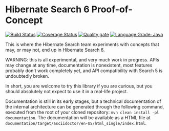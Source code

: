 # Hibernate Search 6 Proof-of-Concept

[![Build Status](https://travis-ci.org/hibernate/hibernate-search-6-poc.svg?branch=master)](https://travis-ci.org/hibernate/hibernate-search-6-poc)
[![Coverage Status](https://coveralls.io/repos/github/hibernate/hibernate-search-6-poc/badge.svg?branch=master)](https://coveralls.io/github/hibernate/hibernate-search-6-poc?branch=master)
[![Quality gate](https://sonarcloud.io/api/project_badges/measure?project=org.hibernate.search.v6poc%3Ahibernate-search-parent&metric=alert_status)](https://sonarcloud.io/dashboard?id=org.hibernate.search.v6poc%3Ahibernate-search-parent)
[![Language Grade: Java](https://img.shields.io/lgtm/grade/java/g/hibernate/hibernate-search-6-poc.svg?logo=lgtm&logoWidth=18)](https://lgtm.com/projects/g/hibernate/hibernate-search-6-poc/context:java)

This is where the Hibernate Search team experiments with concepts that may,
or may not, end up in Hibernate Search 6.

WARNING: this is all experimental, and very much work in progress.
APIs may change at any time, documentation is nonexistent,
most features probably don't work completely yet,
and API compatibility with Search 5 is undoubtedly broken.

In short, you are welcome to try this library if you are curious,
but you should absolutely not expect to use it in a real-life project.

Documentation is still in its early stages,
but a technical documentation of the internal architecture can be generated through the following command,
executed from the root of your cloned repository: `mvn clean install -pl documentation`.
The documentation will be available as a HTML file at `documentation/target/asciidoctor/en-US/html_single/index.html`.
